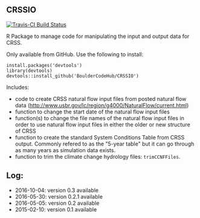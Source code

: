 ## CRSSIO
[![Travis-CI Build Status](https://travis-ci.org/rabutler/CRSSIO.svg?branch=master)](https://travis-ci.org/rabutler/CRSSIO)

R Package to manage code for manipulating the input and output data for CRSS.

Only available from GitHub. Use the following to install:
```
install.packages('devtools')
library(devtools)
devtools::install_github('BoulderCodeHub/CRSSIO')
```

Includes:
* code to create CRSS natural flow input files from posted natural flow data (http://www.usbr.gov/lc/region/g4000/NaturalFlow/current.html)
* function to change the start date of the natural flow input files
* function(s) to change the file names of the natural flow input files in order to use natural flow input files in either the older or new structure of CRSS
* function to create the standard System Conditions Table from CRSS output. Commonly refered to as the "5-year table" but it can go through as many years as simulation data exists.
* function to trim the climate change hydrology files: `trimCCNFFiles`.       

## Log:
* 2016-10-04: version 0.3 available
* 2016-05-30: version 0.2.1 available
* 2016-05-05: version 0.2 available
* 2015-02-10: version 0.1 available
